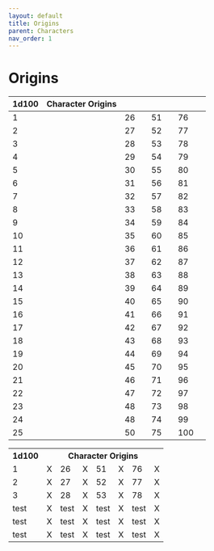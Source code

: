 ```yaml
---
layout: default
title: Origins
parent: Characters
nav_order: 1
---
```


# Origins

| 1d100 | Character Origins  |  |  |  |  |  |  |
|------|------|------|------|------|------|------|------|
| 1 |  | 26 |  | 51 |  | 76 |  |
| 2 |  | 27 |  | 52 |  | 77 |  |
| 3 |  | 28 |  | 53 |  | 78 |  |
| 4 |  | 29 |  | 54 |  | 79 |  |
| 5 |  | 30 |  | 55 |  | 80 |  |
| 6 |  | 31 |  | 56 |  | 81 |  |
| 7 |  | 32 |  | 57 |  | 82 |  |
| 8 |  | 33 |  | 58 |  | 83 |  |
| 9 |  | 34 |  | 59 |  | 84 |  |
| 10 |  | 35 |  | 60 |  | 85 |  |
| 11 |  | 36 |  | 61 |  | 86 |  |
| 12 |  | 37 |  | 62 |  | 87 |  |
| 13 |  | 38 |  | 63 |  | 88 |  |
| 14 |  | 39 |  | 64 |  | 89 |  |
| 15 |  | 40 |  | 65 |  | 90 |  |
| 16 |  | 41 |  | 66 |  | 91 |  |
| 17 |  | 42 |  | 67 |  | 92 |  |
| 18 |  | 43 |  | 68 |  | 93 |  |
| 19 |  | 44 |  | 69 |  | 94 |  |
| 20 |  | 45 |  | 70 |  | 95 |  |
| 21 |  | 46 |  | 71 |  | 96 |  |
| 22 |  | 47 |  | 72 |  | 97 |  |
| 23 |  | 48 |  | 73 |  | 98 |  |
| 24 |  | 48 |  | 74 |  | 99 |  |
| 25 |  | 50 |  | 75 |  | 100 |  |

<table>
  <tr>
    <th>1d100</th>
    <th colspan="7">Character Origins </th>
  </tr>
  <tr>
    <td>1</td>
    <td>X</td>
    <td>26</td>
    <td>X</td>
    <td>51</td>
    <td>X</td>
    <td>76</td>
    <td>X</td>
  </tr>
  <tr>
    <td>2</td>
    <td>X</td>
    <td>27</td>
    <td>X</td>
    <td>52</td>
    <td>X</td>
    <td>77</td>
    <td>X</td>
  </tr>
  <tr>
    <td>3</td>
    <td>X</td>
    <td>28</td>
    <td>X</td>
    <td>53</td>
    <td>X</td>
    <td>78</td>
    <td>X</td>
  </tr>
  <tr>
    <td>test</td>
    <td>X</td>
    <td>test</td>
    <td>X</td>
    <td>test</td>
    <td>X</td>
    <td>test</td>
    <td>X</td>
  </tr>
  <tr>
    <td>test</td>
    <td>X</td>
    <td>test</td>
    <td>X</td>
    <td>test</td>
    <td>X</td>
    <td>test</td>
    <td>X</td>
  </tr>
  <tr>
    <td>test</td>
    <td>X</td>
    <td>test</td>
    <td>X</td>
    <td>test</td>
    <td>X</td>
    <td>test</td>
    <td>X</td>
  </tr>
</table> 
